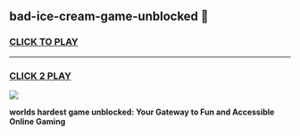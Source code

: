 
## bad-ice-cream-game-unblocked 👋
<h3>
<a href="https://premium.freeplayer.one?title=bad-ice-cream-game-unblocked&ref=14F">CLICK TO PLAY</a></h3>
<hr>

<h3>
<a href="https://premium.freeplayer.one?title=bad-ice-cream-game-unblocked&ref=14F">CLICK 2 PLAY</a>
  
</h3>

<a href="https://premium.freeplayer.one?title=bad-ice-cream-game-unblocked&ref=12F/"><img src="https://clearcache.store/games.png"></a>


**worlds hardest game unblocked: Your Gateway to Fun and Accessible Online Gaming**
